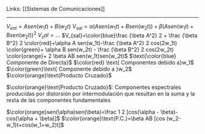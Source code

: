 Links: [[Sistemas de Comunicaciones]]
____

$V_{ent}=Asen(w_1t)+B(w_2t)$
$V_{sal}=\alpha (Asen(w_1t)+Bsen(w_2t))+\beta (Asen(w_1t)+Bsen(w_2t))^2$
$V_sal = ...$
$V_{sal}=\color{blue}\frac {\beta A^2} 2 + \frac {\beta B^2} 2 \color{red}+\alpha A sen(w_1t)-\frac {\beta A^2} 2 cos(2w_1t) \color{green}+ \alpha B sen(w_2t) - \frac {\beta B^2} 2 cos(2w_2t) \color{orange}+ 2 \beta AB sen(w_1t)sen(w_2t)$
$\text{\color{blue} Componente de Directa}$
$\color{red} \text{ Componentes debido a}w_1$
$\color{green}\text{ Componente debido a }w_2$
$\color{orange}\text{Producto Cruzado}$

$\color{orange}\text{Producto Cruzado}$: Componentes espectrales producidas por distorsión por intermodulación que resultan en la suma y la resta de las componentes fundamentales

$\color{orange}sen(\alpha)sen(\beta)=\frac 1 2 [cos(\alpha - \beta)-cos(\alpha + \beta)]$
$\color{orange}\text{P.C.}=\beta AB [cos (w_2-w_1)t+cos(w_1+w_2)t]$
